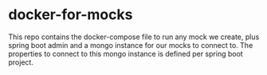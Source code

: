 # docker-for-mocks

This repo contains the docker-compose file to run any mock we create, plus spring boot admin and a mongo instance for our mocks to connect to. The properties to connect to this mongo instance is defined per spring boot project.
